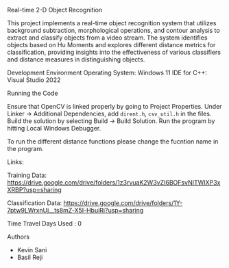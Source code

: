 Real-time 2-D Object Recognition 

This project implements a real-time object recognition system that utilizes background subtraction, morphological operations, and contour analysis to extract and classify objects from a video stream. The system identifies objects based on Hu Moments and explores different distance metrics for classification, providing insights into the effectiveness of various classifiers and distance measures in distinguishing objects.

Development Environment
Operating System: Windows 11
IDE for C++: Visual Studio 2022

Running the Code

Ensure that OpenCV is linked properly by going to Project Properties.
Under Linker -> Additional Dependencies, add `dirent.h`, `csv_util.h` in the files.
Build the solution by selecting Build -> Build Solution.
Run the program by hitting Local Windows Debugger.

To run the different distance functions please change the fucntion name in the program.

Links:

Training Data: https://drive.google.com/drive/folders/1z3rvuaK2W3vZI6BOFsvNITWIXP3xXRBP?usp=sharing

Classification Data: https://drive.google.com/drive/folders/1Y-7ptw9LWrxnUj__ts8mZ-X5I-HbuiRi?usp=sharing

Time Travel Days Used : 0

Authors
- Kevin Sani
- Basil Reji
